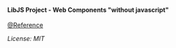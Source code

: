 <h4>LibJS Project - Web Components "without javascript"</h4>
<p> 
	<a href='http://libjs.it/'>@Reference</a>
</p>



<p><i>License: MIT</i></p>

